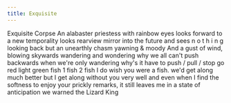 ```yaml
---
title: Exquisite
---
```

Exquisite Corpse
An alabaster priestess with rainbow eyes
looks forward to a new temporality
looks rearview mirror into the future
and sees  n  o  t  h  i  n  g  looking back
but an unearthly chasm yawning & moody
And a gust of  wind, blowing skywards
wandering and wondering why we all can't push backwards
when we're only wandering
why's it have to push / pull / stop go
      red light green
     fish 1 fish 2 fish I do
      wish you were a fish.
      we'd get along much better
but I get along without you very well and even
when I find the softness to enjoy your prickly
remarks, it still leaves me
in a state of anticipation 
we warned
the Lizard
King